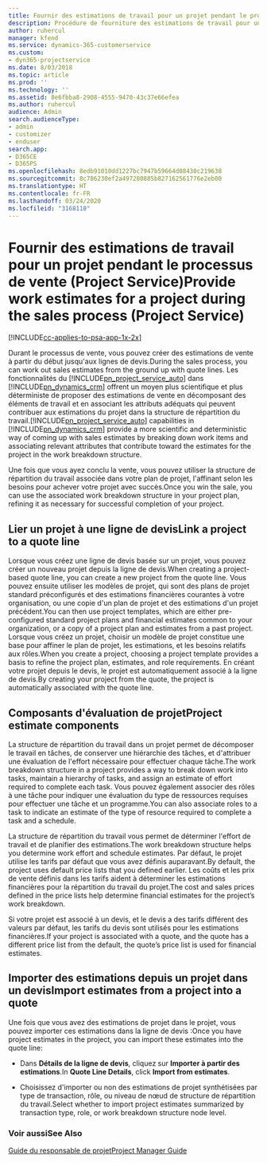 ```yaml
---
title: Fournir des estimations de travail pour un projet pendant le processus de vente
description: Procédure de fourniture des estimations de travail pour un projet pendant le processus de vente dans Project Service
author: ruhercul
manager: kfend
ms.service: dynamics-365-customerservice
ms.custom:
- dyn365-projectservice
ms.date: 8/03/2018
ms.topic: article
ms.prod: ''
ms.technology: ''
ms.assetid: 8e6fbba8-2908-4555-9470-43c37e66efea
ms.author: ruhercul
audience: Admin
search.audienceType:
- admin
- customizer
- enduser
search.app:
- D365CE
- D365PS
ms.openlocfilehash: 8edb91010dd1227bc7947b59664d08430c219638
ms.sourcegitcommit: 8c786230ef2a497280885b827162561776e2eb00
ms.translationtype: HT
ms.contentlocale: fr-FR
ms.lasthandoff: 03/24/2020
ms.locfileid: "3168110"
---
```

# <a name="provide-work-estimates-for-a-project-during-the-sales-process-project-service"></a><span data-ttu-id="6cae4-103">Fournir des estimations de travail pour un projet pendant le processus de vente (Project Service)</span><span class="sxs-lookup"><span data-stu-id="6cae4-103">Provide work estimates for a project during the sales process (Project Service)</span></span>

[!INCLUDE[cc-applies-to-psa-app-1x-2x](../includes/cc-applies-to-psa-app-1x-2x.md)]

<span data-ttu-id="6cae4-104">Durant le processus de vente, vous pouvez créer des estimations de vente à partir du début jusqu'aux lignes de devis.</span><span class="sxs-lookup"><span data-stu-id="6cae4-104">During the sales process, you can work out sales estimates from the ground up with quote lines.</span></span> <span data-ttu-id="6cae4-105">Les fonctionnalités du [!INCLUDE[pn_project_service_auto](../includes/pn-project-service-auto.md)] dans [!INCLUDE[pn_dynamics_crm](../includes/pn-dynamics-crm.md)] offrent un moyen plus scientifique et plus déterministe de proposer des estimations de vente en décomposant des éléments de travail et en associant les attributs adéquats qui peuvent contribuer aux estimations du projet dans la structure de répartition du travail.</span><span class="sxs-lookup"><span data-stu-id="6cae4-105">[!INCLUDE[pn_project_service_auto](../includes/pn-project-service-auto.md)] capabilities in [!INCLUDE[pn_dynamics_crm](../includes/pn-dynamics-crm.md)] provide a more scientific and deterministic way of coming up with sales estimates by breaking down work items and associating relevant attributes that contribute toward the estimates for the project in the work breakdown structure.</span></span>  
  
 <span data-ttu-id="6cae4-106">Une fois que vous ayez conclu la vente, vous pouvez utiliser la structure de répartition du travail associée dans votre plan de projet, l'affinant selon les besoins pour achever votre projet avec succès.</span><span class="sxs-lookup"><span data-stu-id="6cae4-106">Once you win the sale, you can use the associated work breakdown structure in your project plan, refining it as necessary for successful completion of your project.</span></span>  
  
## <a name="link-a-project-to-a-quote-line"></a><span data-ttu-id="6cae4-107">Lier un projet à une ligne de devis</span><span class="sxs-lookup"><span data-stu-id="6cae4-107">Link a project to a quote line</span></span>  
 <span data-ttu-id="6cae4-108">Lorsque vous créez une ligne de devis basée sur un projet, vous pouvez créer un nouveau projet depuis la ligne de devis.</span><span class="sxs-lookup"><span data-stu-id="6cae4-108">When creating a project-based quote line, you can create a new project from the quote line.</span></span> <span data-ttu-id="6cae4-109">Vous pouvez ensuite utiliser les modèles de projet, qui sont des plans de projet standard préconfigurés et des estimations financières courantes à votre organisation, ou une copie d'un plan de projet et des estimations d'un projet précédent.</span><span class="sxs-lookup"><span data-stu-id="6cae4-109">You can then use project templates, which are either pre-configured standard project plans and financial estimates common to your organization, or a copy of a project plan and estimates from a past project.</span></span> <span data-ttu-id="6cae4-110">Lorsque vous créez un projet, choisir un modèle de projet constitue une base pour affiner le plan de projet, les estimations, et les besoins relatifs aux rôles.</span><span class="sxs-lookup"><span data-stu-id="6cae4-110">When you create a project, choosing a project template provides a basis to refine the project plan, estimates, and role requirements.</span></span> <span data-ttu-id="6cae4-111">En créant votre projet depuis le devis, le projet est automatiquement associé à la ligne de devis.</span><span class="sxs-lookup"><span data-stu-id="6cae4-111">By creating your project from the quote, the project is automatically associated with the quote line.</span></span>  
  
## <a name="project-estimate-components"></a><span data-ttu-id="6cae4-112">Composants d'évaluation de projet</span><span class="sxs-lookup"><span data-stu-id="6cae4-112">Project estimate components</span></span>  
 <span data-ttu-id="6cae4-113">La structure de répartition du travail dans un projet permet de décomposer le travail en tâches, de conserver une hiérarchie des tâches, et d'attribuer une évaluation de l'effort nécessaire pour effectuer chaque tâche.</span><span class="sxs-lookup"><span data-stu-id="6cae4-113">The work breakdown structure in a project provides a way to break down work into tasks, maintain a hierarchy of tasks, and assign an estimate of effort required to complete each task.</span></span> <span data-ttu-id="6cae4-114">Vous pouvez également associer des rôles à une tâche pour indiquer une évaluation du type de ressources requises pour effectuer une tâche et un programme.</span><span class="sxs-lookup"><span data-stu-id="6cae4-114">You can also associate roles to a task to indicate an estimate of the type of resource required to complete a task and a schedule.</span></span>  
  
 <span data-ttu-id="6cae4-115">La structure de répartition du travail vous permet de déterminer l'effort de travail et de planifier des estimations.</span><span class="sxs-lookup"><span data-stu-id="6cae4-115">The work breakdown structure helps you determine work effort and schedule estimates.</span></span> <span data-ttu-id="6cae4-116">Par défaut, le projet utilise les tarifs par défaut que vous avez définis auparavant.</span><span class="sxs-lookup"><span data-stu-id="6cae4-116">By default, the project uses default price lists that you defined earlier.</span></span> <span data-ttu-id="6cae4-117">Les coûts et les prix de vente définis dans les tarifs aident à déterminer les estimations financières pour la répartition du travail du projet.</span><span class="sxs-lookup"><span data-stu-id="6cae4-117">The cost and sales prices defined in the price lists help determine financial estimates for the project’s work breakdown.</span></span>  
  
 <span data-ttu-id="6cae4-118">Si votre projet est associé à un devis, et le devis a des tarifs différent des valeurs par défaut, les tarifs du devis sont utilisés pour les estimations financières.</span><span class="sxs-lookup"><span data-stu-id="6cae4-118">If your project is associated with a quote, and the quote has a different price list from the default, the quote’s price list is used for financial estimates.</span></span>  
  
## <a name="import-estimates-from-a-project-into-a-quote"></a><span data-ttu-id="6cae4-119">Importer des estimations depuis un projet dans un devis</span><span class="sxs-lookup"><span data-stu-id="6cae4-119">Import estimates from a project into a quote</span></span>  
 <span data-ttu-id="6cae4-120">Une fois que vous avez des estimations de projet dans le projet, vous pouvez importer ces estimations dans la ligne de devis :</span><span class="sxs-lookup"><span data-stu-id="6cae4-120">Once you have project estimates in the project, you can import these estimates into the quote line:</span></span>  
  
-   <span data-ttu-id="6cae4-121">Dans **Détails de la ligne de devis**, cliquez sur **Importer à partir des estimations**.</span><span class="sxs-lookup"><span data-stu-id="6cae4-121">In **Quote Line Details**, click **Import from estimates**.</span></span> 

-   <span data-ttu-id="6cae4-122">Choisissez d'importer ou non des estimations de projet synthétisées par type de transaction, rôle, ou niveau de nœud de structure de répartition du travail.</span><span class="sxs-lookup"><span data-stu-id="6cae4-122">Select whether to import project estimates summarized by transaction type, role, or work breakdown structure node level.</span></span>  
  
### <a name="see-also"></a><span data-ttu-id="6cae4-123">Voir aussi</span><span class="sxs-lookup"><span data-stu-id="6cae4-123">See Also</span></span>  
 [<span data-ttu-id="6cae4-124">Guide du responsable de projet</span><span class="sxs-lookup"><span data-stu-id="6cae4-124">Project Manager Guide</span></span>](../project-service/project-manager-guide.md)
